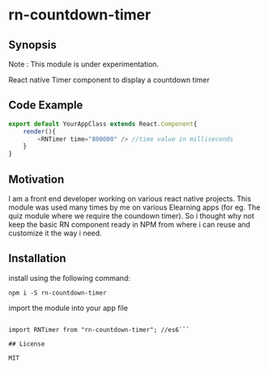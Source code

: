 # rn-countdown-timer

## Synopsis

Note : This module is under experimentation.

React native Timer component to display a countdown timer 

## Code Example

```javascript
export default YourAppClass extends React.Component{
	render(){
		<RNTimer time="800000" /> //time value in milliseconds
	}
}
```

## Motivation

I am a front end developer working on various react native projects. This module was used many times by me on various Elearning apps (for eg. The quiz module where we require the coundown timer). So i thought why not keep the basic RN component ready in NPM from where i can reuse and customize it the way i need.

## Installation

install using the following command:

```npm i -S rn-countdown-timer```

import the module into your app file

```var RNTimer = require('rn-countdown-timer'); //es5

import RNTimer from "rn-countdown-timer"; //es6```

## License

MIT